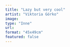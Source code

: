 ```yaml
---
title: "Lazy but very cool"
artist: "Viktoria Górko"
image:
type: "Inne"
url:
format: "45x49cm"
featured: false
---
```

